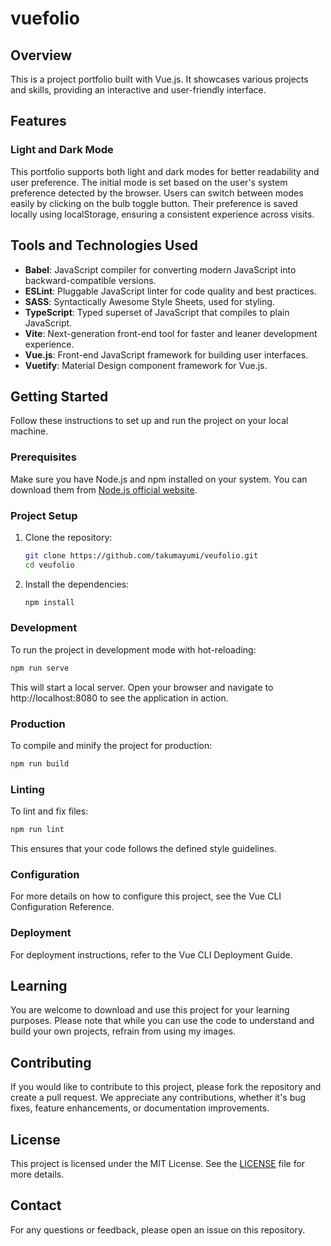 # vuefolio

## Overview

This is a project portfolio built with Vue.js. It showcases various projects and skills, providing an interactive and user-friendly interface.

## Features

### Light and Dark Mode

This portfolio supports both light and dark modes for better readability and user preference. The initial mode is set based on the user's system preference detected by the browser. Users can switch between modes easily by clicking on the bulb toggle button. Their preference is saved locally using localStorage, ensuring a consistent experience across visits.

## Tools and Technologies Used

- **Babel**: JavaScript compiler for converting modern JavaScript into backward-compatible versions.
- **ESLint**: Pluggable JavaScript linter for code quality and best practices.
- **SASS**: Syntactically Awesome Style Sheets, used for styling.
- **TypeScript**: Typed superset of JavaScript that compiles to plain JavaScript.
- **Vite**: Next-generation front-end tool for faster and leaner development experience.
- **Vue.js**: Front-end JavaScript framework for building user interfaces.
- **Vuetify**: Material Design component framework for Vue.js.

## Getting Started

Follow these instructions to set up and run the project on your local machine.

### Prerequisites

Make sure you have Node.js and npm installed on your system. You can download them from [Node.js official website](https://nodejs.org/).

### Project Setup

1. Clone the repository:
   ```bash
   git clone https://github.com/takumayumi/veufolio.git
   cd veufolio
   ```
2. Install the dependencies:
   ```bash
   npm install
   ```

### Development

To run the project in development mode with hot-reloading:

```bash
npm run serve
```

This will start a local server. Open your browser and navigate to http://localhost:8080 to see the application in action.

### Production

To compile and minify the project for production:

```bash
npm run build
```

### Linting

To lint and fix files:

```bash
npm run lint
```

This ensures that your code follows the defined style guidelines.

### Configuration

For more details on how to configure this project, see the Vue CLI Configuration Reference.

### Deployment

For deployment instructions, refer to the Vue CLI Deployment Guide.

## Learning

You are welcome to download and use this project for your learning purposes. Please note that while you can use the code to understand and build your own projects, refrain from using my images.

## Contributing

If you would like to contribute to this project, please fork the repository and create a pull request. We appreciate any contributions, whether it's bug fixes, feature enhancements, or documentation improvements.

## License

This project is licensed under the MIT License. See the [LICENSE](https://raw.githubusercontent.com/takumayumi/veufolio/main/LICENSE) file for more details.

## Contact

For any questions or feedback, please open an issue on this repository.

